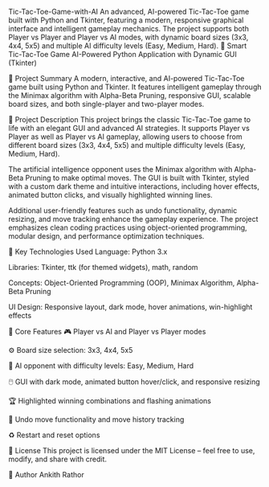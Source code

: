 Tic-Tac-Toe-Game-with-AI
An advanced, AI-powered Tic-Tac-Toe game built with Python and Tkinter, featuring a modern, responsive graphical interface and intelligent gameplay mechanics. The project supports both Player vs Player and Player vs AI modes, with dynamic board sizes (3x3, 4x4, 5x5) and multiple AI difficulty levels (Easy, Medium, Hard). 🧠 Smart Tic-Tac-Toe Game AI-Powered Python Application with Dynamic GUI (Tkinter)

🔹 Project Summary A modern, interactive, and AI-powered Tic-Tac-Toe game built using Python and Tkinter. It features intelligent gameplay through the Minimax algorithm with Alpha-Beta Pruning, responsive GUI, scalable board sizes, and both single-player and two-player modes.

🔹 Project Description This project brings the classic Tic-Tac-Toe game to life with an elegant GUI and advanced AI strategies. It supports Player vs Player as well as Player vs AI gameplay, allowing users to choose from different board sizes (3x3, 4x4, 5x5) and multiple difficulty levels (Easy, Medium, Hard).

The artificial intelligence opponent uses the Minimax algorithm with Alpha-Beta Pruning to make optimal moves. The GUI is built with Tkinter, styled with a custom dark theme and intuitive interactions, including hover effects, animated button clicks, and visually highlighted winning lines.

Additional user-friendly features such as undo functionality, dynamic resizing, and move tracking enhance the gameplay experience. The project emphasizes clean coding practices using object-oriented programming, modular design, and performance optimization techniques.

🔹 Key Technologies Used Language: Python 3.x

Libraries: Tkinter, ttk (for themed widgets), math, random

Concepts: Object-Oriented Programming (OOP), Minimax Algorithm, Alpha-Beta Pruning

UI Design: Responsive layout, dark mode, hover animations, win-highlight effects

🔹 Core Features 🎮 Player vs AI and Player vs Player modes

⚙️ Board size selection: 3x3, 4x4, 5x5

🧠 AI opponent with difficulty levels: Easy, Medium, Hard

🖱️ GUI with dark mode, animated button hover/click, and responsive resizing

🏆 Highlighted winning combinations and flashing animations

🔁 Undo move functionality and move history tracking

♻️ Restart and reset options

🔹 License This project is licensed under the MIT License – feel free to use, modify, and share with credit.

🔹 Author Ankith Rathor
